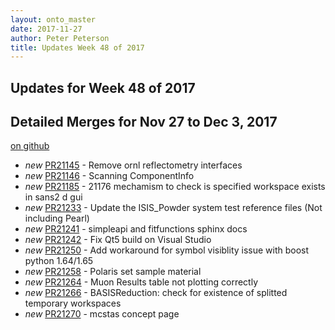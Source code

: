 ```yaml
---
layout: onto_master
date: 2017-11-27
author: Peter Peterson
title: Updates Week 48 of 2017
---
```

Updates for Week 48 of 2017
---------------------------

Detailed Merges for Nov 27 to Dec 3, 2017
-----------------------------------------
[on github](https://github.com/mantidproject/mantid/pulls?q=is%3Apr+merged%3A2017-11-28..2017-12-03)

* *new* [PR21145](https://github.com/mantidproject/mantid/pull/21145) - Remove ornl reflectometry interfaces
* *new* [PR21146](https://github.com/mantidproject/mantid/pull/21146) - Scanning ComponentInfo
* *new* [PR21185](https://github.com/mantidproject/mantid/pull/21185) - 21176 mechamism to check is specified workspace exists in sans2 d gui
* *new* [PR21233](https://github.com/mantidproject/mantid/pull/21233) - Update the ISIS_Powder system test reference files (Not including Pearl)
* *new* [PR21241](https://github.com/mantidproject/mantid/pull/21241) - simpleapi and fitfunctions sphinx docs
* *new* [PR21242](https://github.com/mantidproject/mantid/pull/21242) - Fix Qt5 build on Visual Studio
* *new* [PR21250](https://github.com/mantidproject/mantid/pull/21250) - Add workaround for symbol visiblity issue with boost python 1.64/1.65
* *new* [PR21258](https://github.com/mantidproject/mantid/pull/21258) - Polaris set sample material
* *new* [PR21264](https://github.com/mantidproject/mantid/pull/21264) - Muon Results table not plotting correctly
* *new* [PR21266](https://github.com/mantidproject/mantid/pull/21266) - BASISReduction: check for existence of splitted temporary workspaces
* *new* [PR21270](https://github.com/mantidproject/mantid/pull/21270) - mcstas concept page
